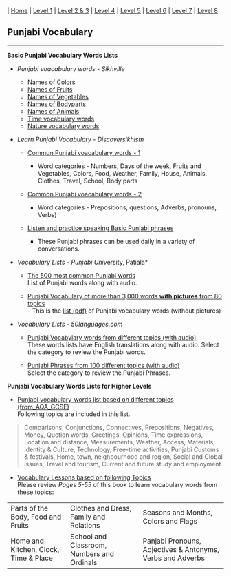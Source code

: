  
| [Home](https://amardeep0.github.io/learnPunjabi/) | [Level 1](https://amardeep0.github.io/learnPunjabi/Level-1_Punjabi%20Alphabets/) | [Level 2 & 3](https://amardeep0.github.io/learnPunjabi/Level_2-3_Matra/) | [Level 4](https://amardeep0.github.io/learnPunjabi/Level-4_Intermediate/) | [Level 5](https://amardeep0.github.io/learnPunjabi/Level-5_intermediate/) | [Level 6](https://amardeep0.github.io/learnPunjabi/Level-6_Advanced/) | [Level 7](https://amardeep0.github.io/learnPunjabi/Level-7_Advanced/) | [Level 8](https://amardeep0.github.io/learnPunjabi/Level-8_WorldLanguageCompetencyTesting/)
 
## Punjabi Vocabulary

------

 
 
   **Basic  Punjabi Vocabulary Words Lists**  
 
 - *Punjabi voacabulary words - Sikhville*
 
   - [Names of Colors](http://www.sikhville.org/pdf/Coloring/rang/Rangan-de-naam.pdf)
   - [Names of Fruits](http://www.sikhville.org/pdf/new/Name-of-Friuts.pdf)
   - [Names of Vegetables](http://www.sikhville.org/pdf/new/Name-o-Vegetables.pdf)
   - [Names of Bodyparts](http://www.sikhville.org/pdf/Name-the-following/Body-Parts2/Name-of-bodyparts.pdf)
   - [Names of Animals](http://www.sikhville.org/pdf/new/Name-of-Animals.pdf)
   - [Time vocabulary words](http://www.sikhville.org/pdf/Informational/sama-sarni/Sama-Sarni.pdf)
   - [Nature vocabulary words](http://www.sikhville.org/pdf/Informational/nature/Kudrat.pdf)
   
 - *Learn Punjabi Vocabulary - Discoversikhism*
 
   - [Common Punjabi voacabulary words - 1](http://www.discoversikhism.com/punjabi/punjabi_gurmukhi_vocabulary.html)  
      - Word categories - Numbers, Days of the week, Fruits and Vegetables, Colors, Food, Weather, Family, House, Animals, Clothes, Travel, School, Body parts

   - [Common Punjabi voacabulary words - 2](http://www.discoversikhism.com/punjabi/punjabi_gurmukhi_grammar.html)  
      - Word categories - Prepositions, questions, Adverbs, pronouns, Verbs)
          
   - [Listen and practice speaking Basic Punjabi phrases](http://www.discoversikhism.com/punjabi/punjabi_gurmukhi_phrases.html)  
     - These Punjabi phrases can be used daily in a variety of conversations. 
 
 - *Vocabulary Lists - Punjabi Univ*ersity, Patiala*
 
   -  [The 500 most common Punjabi words](http://www.learnpunjabi.org/statistics.html)  
 List of Punjabi words along with audio.
 
   -  [Punjabi Vocabulary of more than 3,000 words **with pictures** from 80 topics](http://www.learnpunjabi.org/vocabulary/vocabulary1.asp?id=23)  
           - This is the [list (pdf)](http://pnarang.weebly.com/uploads/1/4/5/6/14563640/vocab_f.pdf) of Punjabi vocabulary words (without pictures)
           
 - *Vocabulary Lists - 50languages.com*
 
   - [Punjabi Vocabylary words from different topics (with audio)](https://www.50languages.com/vocab/em/pa/)  
   These words lists have English translations along with audio. Select the category to review the Punjabi words.
 
   - [Punjabi Phrases from 100 different topics (with audio)](https://www.50languages.com/phrasebook/em/pa/)  
   Select the category to review the Punjabi Phrases.
   
 
 **Punjabi Vocabulary Words Lists for Higher Levels**
 
  
  -  [Punjabi vocabulary_words list based on different topics (from_AQA_GCSE)](https://amardeep0.github.io/learnPunjabi/files/Panjabi_VocabularyList_From_AQA_GCSE.pdf)  
  Following topics are included in this list. 
 
> Comparisons, Conjunctions, Connectives, Prepositions, Negatives, Money, Quetion words, Greetings, Opinions, Time expressions, Location and distance, Measurements, Weather,  Access, Materials, Identity & Culture, Technology, Free-time activities, Punjabi Customs & festivals, Home, town, neighbourhood and region, Social and Global issues, Travel  and tourism, Current and future study and employment 
   
  -  [Vocabulary Lessons based on following Topics](https://www.sikhmissionarysociety.org/sms/smspublications/AnIntermediateLevelJointCourseInPanjabi.pdf)  
  Please review *Pages 5-55* of this book to learn vocabulary words from these topics:  
   
|  |  |  |
|--|--|--|
|Parts of the Body, Food and Fruits |Clothes and Dress, Family and Relations| Seasons and Months, Colors and Flags |
| Home and Kitchen, Clock, Time & Place |School and Classroom, Numbers and Ordinals | Panjabi Pronouns, Adjectives & Antonyms, Verbs and Adverbs |
